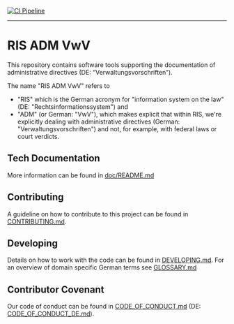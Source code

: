 [![CI Pipeline](https://github.com/digitalservicebund/ris-adm-vwv/actions/workflows/pipeline.yml/badge.svg)](https://github.com/digitalservicebund/ris-adm-vwv/actions/workflows/pipeline.yml)

---

# RIS ADM VwV

This repository contains software tools supporting the documentation of administrative directives (DE: “Verwaltungsvorschriften”).

The name "RIS ADM VwV" refers to
* "RIS" which is the German acronym for "information system on the law" (DE: "Rechtsinformationssystem") and
* "ADM" (or German: "VwV"), which makes explicit that within RIS, we're explicitly dealing with administrative directives (German: "Verwaltungsvorschriften") and not, for example, with federal laws or court verdicts.

## Tech Documentation

More information can be found in [doc/README.md](./doc/README.md)

## Contributing

A guideline on how to contribute to this project can be found in [CONTRIBUTING.md](./CONTRIBUTING.md).

## Developing

Details on how to work with the code can be found in [DEVELOPING.md](./DEVELOPING.md).
For an overview of domain specific German terms see [GLOSSARY.md](./GLOSSARY.md)

## Contributor Covenant

Our code of conduct can be found in [CODE_OF_CONDUCT.md](./CODE_OF_CONDUCT.md) (DE: [CODE_OF_CONDUCT_DE.md](./CODE_OF_CONDUCT_DE.md)).

